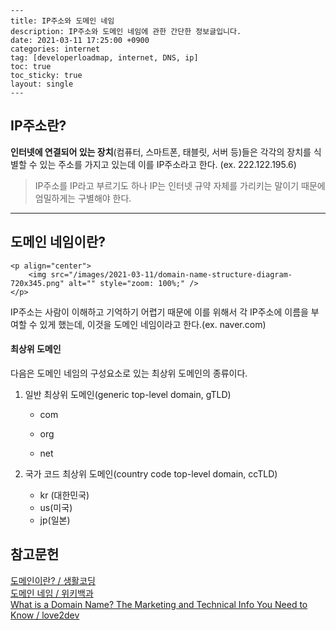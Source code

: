 ```
---
title: IP주소와 도메인 네임
description: IP주소와 도메인 네임에 관한 간단한 정보글입니다.
date: 2021-03-11 17:25:00 +0900
categories: internet
tag: [developerloadmap, internet, DNS, ip]
toc: true
toc_sticky: true
layout: single
---
```

## IP주소란?

**인터넷에 연결되어 있는 장치**(컴퓨터, 스마트폰, 태블릿, 서버 등)들은 각각의 장치를 식별할 수 있는 주소를 가지고 있는데 이를 IP주소라고 한다. (ex. 222.122.195.6)

>IP주소를 IP라고 부르기도 하나 IP는 인터넷 규약 자체를 가리키는 말이기 때문에 엄밀하게는 구별해야 한다.

  

------

## 도메인 네임이란?

```
<p align="center">
    <img src="/images/2021-03-11/domain-name-structure-diagram-720x345.png" alt="" style="zoom: 100%;" />
</p>
```

IP주소는 사람이 이해하고 기억하기 어렵기 때문에 이를 위해서 각 IP주소에 이름을 부여할 수 있게 했는데, 이것을 도메인 네임이라고 한다.(ex. naver.com)

  

#### 최상위 도메인

다음은 도메인 네임의 구성요소로 있는 최상위 도메인의 종류이다.

1. 일반 최상위 도메인(generic top-level domain, gTLD) 

   * com

   * org

   * net

     

2. 국가 코드 최상위 도메인(country code top-level domain, ccTLD)

   * kr (대한민국)
   * us(미국)
   * jp(일본)



## 참고문헌

[도메인이란? / 생활코딩](https://opentutorials.org/course/228/1450)  
[도메인 네임 / 위키백과](https://ko.wikipedia.org/wiki/%EB%8F%84%EB%A9%94%EC%9D%B8_%EB%84%A4%EC%9E%84)  
[What is a Domain Name? The Marketing and Technical Info You Need to Know / love2dev](https://love2dev.com/blog/domain-names/#why-do-we-have-domain-names-or-how-do-domains-work)